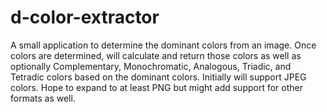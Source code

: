 # d-color-extractor
A small application to determine the dominant colors from an image. Once colors are determined, will calculate and return those colors as well as optionally Complementary, Monochromatic, Analogous, Triadic, and Tetradic colors based on the dominant colors. Initially will support JPEG colors. Hope to expand to at least PNG but might add support for other formats as well.
